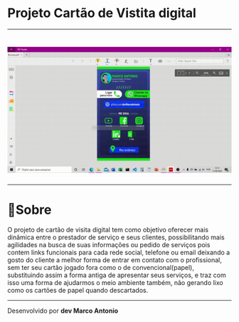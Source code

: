 # Projeto  Cartão de Vistita digital

___

<h1><img src="https://github.com/devMarcoAntonio/Virtual/blob/master/cardVisit.gif"></h1>

___

# 🔖Sobre 

O projeto de cartão de visita digital tem como objetivo oferecer mais dinâmica entre o prestador de serviço e seus clientes, possibilitando mais agilidades na busca de suas informações ou pedido de serviços pois contem links funcionais para cada rede social, telefone ou email deixando a gosto do cliente a melhor forma de entrar em contato com o profissional, sem ter seu cartão jogado fora como o de convencional(papel), substituindo assim a forma antiga de apresentar seus serviços, e traz com isso uma forma de ajudarmos o meio ambiente também, não gerando lixo como os cartões de papel quando descartados.

___
Desenvolvido por **dev Marco Antonio**




